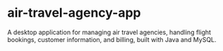 # air-travel-agency-app
A desktop application for managing air travel agencies, handling flight bookings, customer information, and billing, built with Java and MySQL.
